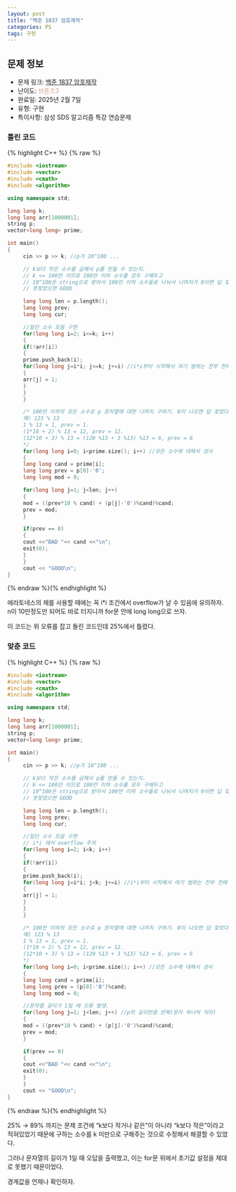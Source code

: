 ```yaml
---
layout: post
title: "백준 1837 암호제작"
categories: PS
tags: 구현
---
```


## 문제 정보
- 문제 링크: [백준 1837 암호제작](https://www.acmicpc.net/problem/1837)
- 난이도: <span style="color:#D2A28D">브론즈3</span>
- 완료일: 2025년 2월 7일
- 유형: 구현
- 특이사항: 삼성 SDS 알고리즘 특강 연습문제

### 틀린 코드

{% highlight C++ %} {% raw %}
```C++
#include <iostream>
#include <vector>
#include <cmath>
#include <algorithm>

using namespace std;

long long k;
long long arr[1000001];
string p;
vector<long long> prime;

int main()
{
	 cin >> p >> k; //p가 10^100 ...

	 // k보다 작은 소수를 곱해서 p를 만들 수 있는지.
	 // k <= 100만 이므로 100만 이하 소수를 모두 구해두고
	 // 10^100은 string으로 받아서 100만 이하 소수들로 나눠서 나머지가 0이면 답 찾은거
	 // 못찾았으면 GOOD

	 long long len = p.length();
	 long long prev;
	 long long cur;

	 //일단 소수 모음 구현
	 for(long long i=2; i<=k; i++)
	 {
	 if(!arr[i])
	 {
	 prime.push_back(i);
	 for(long long j=i*i; j<=k; j+=i) //i*i부터 시작해서 여기 범위는 전부 전에 체크된 적 없는 아이들(if 검사 또 해줄 필요 없어)
	 {
	 arr[j] = 1;
	 }
	 }
	 }

	 /* 100만 이하의 모든 소수로 p 문자열에 대한 나머지 구하기. 0이 나오면 답 찾았다.
	 예) 123 % 13
	 1 % 13 = 1, prev = 1.
	 (1*10 + 2) % 13 = 12, prev = 12.
	 (12*10 + 3) % 13 = (120 %13 + 3 %13) %13 = 6, prev = 6
	 */
	 for(long long i=0; i<prime.size(); i++) //모든 소수에 대해서 검사
	 {
	 long long cand = prime[i];
	 long long prev = p[0]-'0';
	 long long mod = 0;

	 for(long long j=1; j<len; j++)
	 {
	 mod = ((prev*10 % cand) + (p[j]-'0')%cand)%cand;
	 prev = mod;
	 }

	 if(prev == 0)
	 {
	 cout <<"BAD "<< cand <<"\n";
	 exit(0);
	 }
	 }
	 cout << "GOOD\n";
}
```
{% endraw %}{% endhighlight %}

에라토네스의 체를 사용할 때에는 꼭 i*i 조건에서 overflow가 날 수 있음에 유의하자.  
n이 10만정도만 되어도 바로 터지니까 for문 안에 long long으로 쓰자.  

이 코드는 위 오류를 잡고 돌린 코드인데 25%에서 틀렸다.

### 맞춘 코드

{% highlight C++ %} {% raw %}
```C++
#include <iostream>
#include <vector>
#include <cmath>
#include <algorithm>

using namespace std;

long long k;
long long arr[1000001];
string p;
vector<long long> prime;

int main()
{
	 cin >> p >> k; //p가 10^100 ...

	 // k보다 작은 소수를 곱해서 p를 만들 수 있는지.
	 // k <= 100만 이므로 100만 이하 소수를 모두 구해두고
	 // 10^100은 string으로 받아서 100만 이하 소수들로 나눠서 나머지가 0이면 답 찾은거
	 // 못찾았으면 GOOD

	 long long len = p.length();
	 long long prev;
	 long long cur;

	 //일단 소수 모음 구현
	 // i*i 에서 overflow 주의
	 for(long long i=2; i<k; i++)
	 {
	 if(!arr[i])
	 {
	 prime.push_back(i);
	 for(long long j=i*i; j<k; j+=i) //i*i부터 시작해서 여기 범위는 전부 전에 체크된 적 없는 아이들(if 검사 또 해줄 필요 없어)
	 {
	 arr[j] = 1;
	 }
	 }
	 }

	 /* 100만 이하의 모든 소수로 p 문자열에 대한 나머지 구하기. 0이 나오면 답 찾았다.
	 예) 123 % 13
	 1 % 13 = 1, prev = 1.
	 (1*10 + 2) % 13 = 12, prev = 12.
	 (12*10 + 3) % 13 = (120 %13 + 3 %13) %13 = 6, prev = 6
	 */
	 for(long long i=0; i<prime.size(); i++) //모든 소수에 대해서 검사
	 {
	 long long cand = prime[i];
	 long long prev = (p[0]-'0')%cand;
	 long long mod = 0;

	 //문자열 길이가 1일 때 오류 발생.
	 for(long long j=1; j<len; j++) //p의 길이만큼 반복(문자 하나씩 처리)
	 {
	 mod = ((prev*10 % cand) + (p[j]-'0')%cand)%cand;
	 prev = mod;
	 }

	 if(prev == 0)
	 {
	 cout <<"BAD "<< cand <<"\n";
	 exit(0);
	 }
	 }
	 cout << "GOOD\n";
}
```
{% endraw %}{% endhighlight %}

25% → 89% 까지는 문제 조건에 “k보다 작거나 같은”이 아니라 “k보다 작은”이라고 적혀있었기 때문에 구하는 소수를 k 미만으로 구해주는 것으로 수정해서 해결할 수 있었다.

그러나 문자열의 길이가 1일 때 오답을 출력했고, 이는 for문 위에서 초기값 설정을 제대로 못했기 때문이었다.

경계값을 언제나 확인하자.
